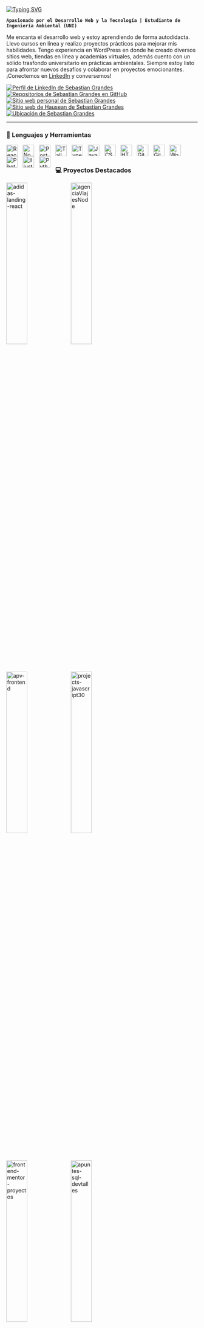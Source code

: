 [![Typing SVG](https://readme-typing-svg.demolab.com?font=Roboto&weight=900&size=30&pause=1000&color=4d597c&vCenter=true&random=false&width=440&height=35&lines=%F0%9F%91%8B+Hola%2C+soy+Sebastian+Grandes;%F0%9F%99%8C+Bienvenido+a+mi+GitHub)](https://git.io/typing-svg)  

**`Apasionado por el Desarrollo Web y la Tecnología | Estudiante de Ingeniería Ambiental (UNI)`**

Me encanta el desarrollo web y estoy aprendiendo de forma autodidacta. Llevo cursos en línea y realizo proyectos prácticos para mejorar mis habilidades. Tengo experiencia en WordPress en donde he creado diversos sitios web, tiendas en línea y academias virtuales, además cuento con un sólido trasfondo universitario en prácticas ambientales. Siempre estoy listo para afrontar nuevos desafíos y colaborar en proyectos emocionantes. ¡Conectemos en [LinkedIn](https://www.linkedin.com/in/sebasgrandes/) y conversemos!

<p align="left">
  <a href="https://www.linkedin.com/in/sebasgrandes">
     <img alt="Perfil de LinkedIn de Sebastian Grandes" title="Conversemos por LinkedIn" src="https://img.shields.io/badge/sebasgrandes-sebasgrandes?style=for-the-badge&logo=linkedin&labelColor=005fbd&color=006cd7"/></a> 
  <a href="https://github.com/sebasgrandes?tab=repositories">
     <img alt="Repositorios de Sebastian Grandes en GitHub" title="Mis repositorios" src="https://img.shields.io/badge/Mis%20Repositorios-sebasgrandes?style=for-the-badge&logo=files&logoColor=white&labelColor=313649&color=3f4965"/></a>
  <a href="https://sebastiangrandes.com">
     <img alt="Sitio web personal de Sebastian Grandes" title="sitio web sebastiangrandes.com" src="https://img.shields.io/badge/sebastiangrandes.com-sebasgrandes?style=for-the-badge&logo=googlechrome&logoColor=white&labelColor=0000b7&color=0000df"/></a> 
  <a href="https://hausean.com">
     <img alt="Sitio web de Hausean de Sebastian Grandes" title="sitio web hausean.com" src="https://img.shields.io/badge/hausean.com-sebasgrandes?style=for-the-badge&logo=googlechrome&logoColor=white&labelColor=4d00c7&color=6300ff"/></a>
  <a href="#">
     <img alt="Ubicación de Sebastian Grandes" title="Lima, Perú" src="https://img.shields.io/badge/Per%C3%BA-sebasgrandes?style=for-the-badge&logo=googlemaps&logoColor=white&label=Lima&labelColor=c94034&color=ea4335"/></a>
</p>

---

### 🧰 Lenguajes y Herramientas

<img align="left" alt="React" width="30px" style="padding-right:10px;" src="https://cdn.jsdelivr.net/gh/devicons/devicon/icons/react/react-original.svg" />
<img align="left" alt="NodeJS" width="30px" style="padding-right:10px;" src="https://cdn.jsdelivr.net/gh/devicons/devicon/icons/nodejs/nodejs-original.svg" />
<img align="left" alt="PostgreSQL" width="30px" style="padding-right:10px;" src="https://cdn.jsdelivr.net/gh/devicons/devicon@latest/icons/postgresql/postgresql-original.svg" />
<img align="left" alt="TailwindCSS" width="30px" style="padding-right:10px;" src="https://cdn.jsdelivr.net/gh/devicons/devicon@latest/icons/tailwindcss/tailwindcss-original.svg" />
<img align="left" alt="TypeScript" width="30px" style="padding-right:10px;" src="https://cdn.jsdelivr.net/gh/devicons/devicon/icons/typescript/typescript-plain.svg" />
<img align="left" alt="JavaScript" width="30px" style="padding-right:10px;" src="https://cdn.jsdelivr.net/gh/devicons/devicon/icons/javascript/javascript-plain.svg" />
<img align="left" alt="CSS" width="30px" style="padding-right:10px;" src="https://cdn.jsdelivr.net/gh/devicons/devicon/icons/css3/css3-plain.svg" />
<img align="left" alt="HTML" width="30px" style="padding-right:10px;" src="https://cdn.jsdelivr.net/gh/devicons/devicon/icons/html5/html5-plain.svg" />
<img align="left" alt="GitHub" width="30px" style="padding-right:10px;" src="https://cdn.jsdelivr.net/gh/devicons/devicon/icons/github/github-original.svg" />
<img align="left" alt="Git" width="30px" style="padding-right:10px;" src="https://cdn.jsdelivr.net/gh/devicons/devicon/icons/git/git-original.svg" />
<img align="left" alt="WordPress" width="30px" style="padding-right:10px;" src="https://cdn.jsdelivr.net/gh/devicons/devicon@latest/icons/wordpress/wordpress-plain.svg" />
<img align="left" alt="Photoshop" width="30px" style="padding-right:10px;" src="https://cdn.jsdelivr.net/gh/devicons/devicon@latest/icons/photoshop/photoshop-original.svg" />
<img align="left" alt="Illustrator" width="30px" style="padding-right:10px;" src="https://cdn.jsdelivr.net/gh/devicons/devicon@latest/icons/illustrator/illustrator-plain.svg" />
<img align="left" alt="Python" width="30px" style="padding-right:10px;" src="https://cdn.jsdelivr.net/gh/devicons/devicon/icons/python/python-plain.svg" />
<br />

#

### 💻 Proyectos Destacados

<p align="left">
  <a href="https://github.com/sebasgrandes/adidas-landing-react"><img width="33%" src="https://github-readme-stats.vercel.app/api/pin/?username=sebasgrandes&repo=adidas-landing-react&theme=react&bg_color=4d597c&title_color=f6f7f9&hide_border=true&icon_color=26c9fc&show_icons=false" alt="adidas-landing-react"></a>
  <a href="https://github.com/sebasgrandes/agenciaViajesNode"><img width="33%" src="https://github-readme-stats.vercel.app/api/pin/?username=sebasgrandes&repo=agenciaViajesNode&theme=react&bg_color=4d597c&title_color=f6f7f9&hide_border=true&icon_color=26c9fc&show_icons=false" alt="agenciaViajesNode"></a>
  <a href="https://github.com/sebasgrandes/apv-frontend"><img width="33%" src="https://github-readme-stats.vercel.app/api/pin?username=sebasgrandes&repo=apv-frontend&theme=react&bg_color=4d597c&title_color=f6f7f9&hide_border=true&icon_color=26c9fc&show_icons=false" alt="apv-frontend"></a>
  <a href="https://github.com/sebasgrandes/projects-javascript30"><img width="33%" src="https://github-readme-stats.vercel.app/api/pin/?username=sebasgrandes&repo=projects-javascript30&theme=react&bg_color=4d597c&title_color=f6f7f9&hide_border=true&icon_color=26c9fc&show_icons=false" alt="projects-javascript30"></a>
  <a href="https://github.com/sebasgrandes/frontend-mentor-proyectos"><img width="33%" src="https://github-readme-stats.vercel.app/api/pin/?username=sebasgrandes&repo=frontend-mentor-proyectos&theme=react&bg_color=4d597c&title_color=f6f7f9&hide_border=true&icon_color=26c9fc&show_icons=false" alt="frontend-mentor-proyectos"></a>
  <a href="https://github.com/sebasgrandes/apuntes-sql-devtalles"><img width="33%" src="https://github-readme-stats.vercel.app/api/pin/?username=sebasgrandes&repo=apuntes-sql-devtalles&theme=react&bg_color=4d597c&title_color=f6f7f9&hide_border=true&icon_color=26c9fc&show_icons=false" alt="apuntes-sql-devtalles"></a>
  <a href="https://github.com/sebasgrandes/projects-js-modern"><img width="33%" src="https://github-readme-stats.vercel.app/api/pin/?username=sebasgrandes&repo=projects-js-modern&theme=react&bg_color=4d597c&title_color=f6f7f9&hide_border=true&icon_color=26c9fc&show_icons=false&show_description=false" alt="projects-js-modern"></a>
  <a href="https://github.com/sebasgrandes/projects-dwc"><img width="33%" src="https://github-readme-stats.vercel.app/api/pin/?username=sebasgrandes&repo=projects-dwc&theme=react&bg_color=4d597c&title_color=f6f7f9&hide_border=true&icon_color=26c9fc&show_icons=false&show_description=false" alt="projects-dwc"></a>
  <a href="https://github.com/sebasgrandes/apuntes-git-devtalles"><img width="33%" src="https://github-readme-stats.vercel.app/api/pin/?username=sebasgrandes&repo=apuntes-git-devtalles&theme=react&bg_color=4d597c&title_color=f6f7f9&hide_border=true&icon_color=26c9fc&show_icons=false&show_description=false" alt="apuntes-git-devtalles"></a>
</p>

<a href="https://github.com/sebasgrandes?tab=repositories"><img alt="Todos los Repositorios" title="Todos los Repositorios" src="https://img.shields.io/badge/Todos%20Mis%20Repositorios-sebasgrandes?style=for-the-badge&logo=files&logoColor=white&labelColor=313649&color=3f4965"/></a>

#

Hecho con ❤️ por [Sebastian Grandes Conqui](https://www.linkedin.com/in/sebasgrandes).
